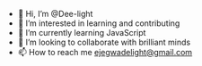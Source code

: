 - 👋 Hi, I’m @Dee-light
- 👀 I’m interested in learning and contributing 
- 🌱 I’m currently learning JavaScript 
- 💞️ I’m looking to collaborate with brilliant minds
- 📫 How to reach me ejegwadelight@gmail.com

<!---
Dee-light/Dee-light is a ✨ special ✨ repository because its `README.md` (this file) appears on your GitHub profile.
You can click the Preview link to take a look at your changes.
--->
